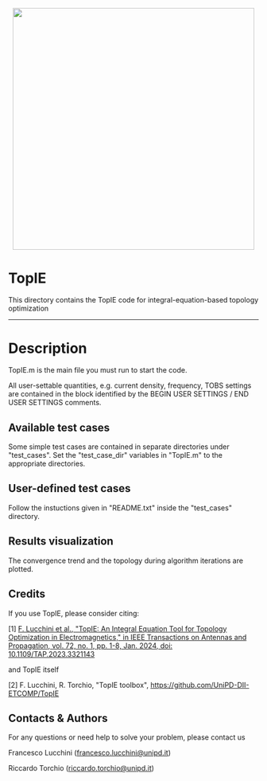 <p align="center">
	<img src="image.png" width="486.4">
</p>

# TopIE 

This directory contains the TopIE code for integral-equation-based topology optimization

-------------------------------------------------------------------

# Description
 
TopIE.m is the main file you must run to start the code. 

All user-settable quantities, e.g. current density, frequency, TOBS settings are contained in the block identified by the 
BEGIN USER SETTINGS / END USER SETTINGS comments.

Available test cases
--------------------
Some simple test cases are contained in separate directories under "test_cases". 
Set the "test_case_dir" variables in "TopIE.m"  to the appropriate directories.

User-defined test cases
-----------------------
Follow the instuctions given in "README.txt" inside the "test_cases" directory.

Results visualization
--------------------
The convergence trend and the topology during algorithm iterations are plotted. 

Credits
--------------------
If you use TopIE, please consider citing:

 [1] [F. Lucchini et al., "TopIE: An Integral Equation Tool for Topology Optimization in Electromagnetics," in IEEE Transactions on Antennas and Propagation, vol. 72, no. 1, pp. 1-8, Jan. 2024, doi: 10.1109/TAP.2023.3321143](https://ieeexplore.ieee.org/document/10273800)
 
and TopIE itself

 [2] F. Lucchini, R. Torchio, "TopIE toolbox", https://github.com/UniPD-DII-ETCOMP/TopIE

Contacts & Authors
-----------------------
For any questions or need help to solve your problem, please contact us

Francesco Lucchini (francesco.lucchini@unipd.it)

Riccardo Torchio (riccardo.torchio@unipd.it)
